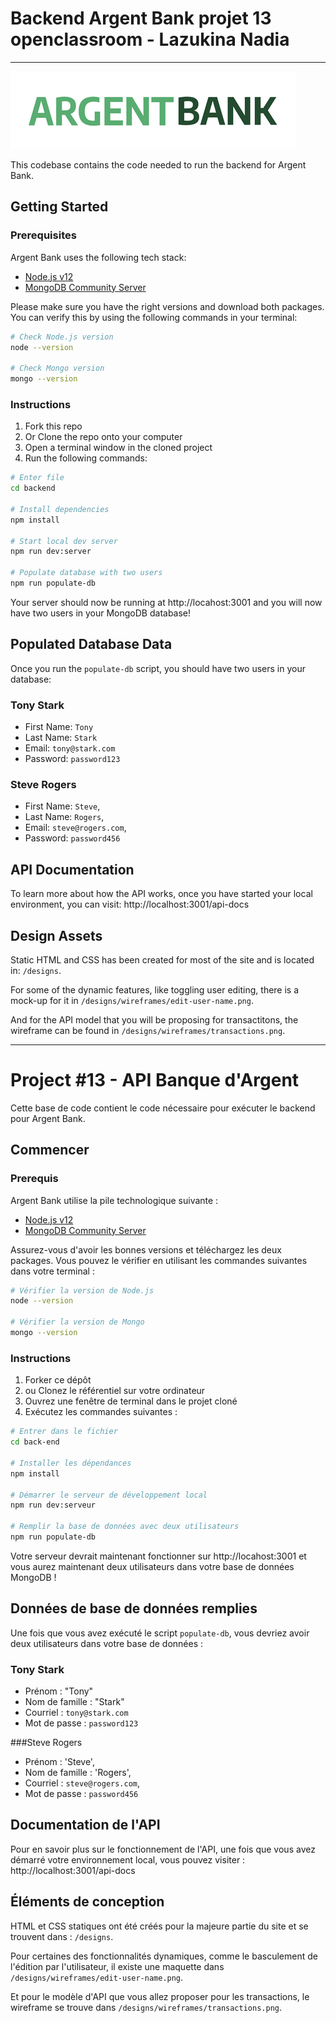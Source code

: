 # Backend Argent Bank projet 13 openclassroom - Lazukina Nadia

---

![logo](../frontend/src/assets/img/argentBankLogo.png)

This codebase contains the code needed to run the backend for Argent Bank.

## Getting Started

### Prerequisites

Argent Bank uses the following tech stack:

- [Node.js v12](https://nodejs.org/en/)
- [MongoDB Community Server](https://www.mongodb.com/try/download/community)

Please make sure you have the right versions and download both packages. You can verify this by using the following commands in your terminal:

```bash
# Check Node.js version
node --version

# Check Mongo version
mongo --version
```

### Instructions

1. Fork this repo
1. Or Clone the repo onto your computer
1. Open a terminal window in the cloned project
1. Run the following commands:

```bash
# Enter file
cd backend

# Install dependencies
npm install

# Start local dev server
npm run dev:server

# Populate database with two users
npm run populate-db
```

Your server should now be running at http://locahost:3001 and you will now have two users in your MongoDB database!

## Populated Database Data

Once you run the `populate-db` script, you should have two users in your database:

### Tony Stark

- First Name: `Tony`
- Last Name: `Stark`
- Email: `tony@stark.com`
- Password: `password123`

### Steve Rogers

- First Name: `Steve`,
- Last Name: `Rogers`,
- Email: `steve@rogers.com`,
- Password: `password456`

## API Documentation

To learn more about how the API works, once you have started your local environment, you can visit: http://localhost:3001/api-docs

## Design Assets

Static HTML and CSS has been created for most of the site and is located in: `/designs`.

For some of the dynamic features, like toggling user editing, there is a mock-up for it in `/designs/wireframes/edit-user-name.png`.

And for the API model that you will be proposing for transactitons, the wireframe can be found in `/designs/wireframes/transactions.png`.

---

# Project #13 - API Banque d'Argent

Cette base de code contient le code nécessaire pour exécuter le backend pour Argent Bank.

## Commencer

### Prerequis

Argent Bank utilise la pile technologique suivante :

- [Node.js v12](https://nodejs.org/en/)
- [MongoDB Community Server](https://www.mongodb.com/try/download/community)

Assurez-vous d'avoir les bonnes versions et téléchargez les deux packages. Vous pouvez le vérifier en utilisant les commandes suivantes dans votre terminal :

```bash
# Vérifier la version de Node.js
node --version

# Vérifier la version de Mongo
mongo --version
```

### Instructions

1. Forker ce dépôt
1. ou Clonez le référentiel sur votre ordinateur
1. Ouvrez une fenêtre de terminal dans le projet cloné
1. Exécutez les commandes suivantes :

```bash
# Entrer dans le fichier
cd back-end

# Installer les dépendances
npm install

# Démarrer le serveur de développement local
npm run dev:serveur

# Remplir la base de données avec deux utilisateurs
npm run populate-db
```

Votre serveur devrait maintenant fonctionner sur http://locahost:3001 et vous aurez maintenant deux utilisateurs dans votre base de données MongoDB !

## Données de base de données remplies

Une fois que vous avez exécuté le script `populate-db`, vous devriez avoir deux utilisateurs dans votre base de données :

### Tony Stark

- Prénom : "Tony"
- Nom de famille : "Stark"
- Courriel : `tony@stark.com`
- Mot de passe : `password123`

###Steve Rogers

- Prénom : 'Steve',
- Nom de famille : 'Rogers',
- Courriel : `steve@rogers.com`,
- Mot de passe : `password456`

## Documentation de l'API

Pour en savoir plus sur le fonctionnement de l'API, une fois que vous avez démarré votre environnement local, vous pouvez visiter : http://localhost:3001/api-docs

## Éléments de conception

HTML et CSS statiques ont été créés pour la majeure partie du site et se trouvent dans : `/designs`.

Pour certaines des fonctionnalités dynamiques, comme le basculement de l'édition par l'utilisateur, il existe une maquette dans `/designs/wireframes/edit-user-name.png`.

Et pour le modèle d'API que vous allez proposer pour les transactions, le wireframe se trouve dans `/designs/wireframes/transactions.png`.
